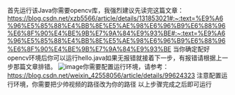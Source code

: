 首先运行该Java你需要opencv库，我强烈建议先读完这篇文章：https://blog.csdn.net/xzb5566/article/details/131853021#:~:text=%E9%A6%96%E5%85%88%E4%BB%8E%E5%AE%98%E6%96%B9%E6%88%96%E6%8F%90%E4%BE%9B%E7%9A%84%E9%93%BE#:~:text=%E9%A6%96%E5%85%88%E4%BB%8E%E5%AE%98%E6%96%B9%E6%88%96%E6%8F%90%E4%BE%9B%E7%9A%84%E9%93%BE
当你确定配好opencv环境后你可以运行hello.java如果无报错就接着下一步，有报错请根据上一步那篇文章排错。
![image](https://github.com/user-attachments/assets/6ce7c17e-ad55-4edd-b81f-a8b7384d10a1)你需要配置运行环境，请参考：https://blog.csdn.net/weixin_42558056/article/details/99624323     注意配置运行环境，你需要把少帅视频的路径改为你的路径
以上步骤完成之后即可运行
